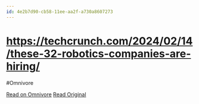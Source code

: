 ```yaml
---
id: 4e2b7d90-cb58-11ee-aa2f-a730a8607273
---
```


# https://techcrunch.com/2024/02/14/these-32-robotics-companies-are-hiring/
#Omnivore

[Read on Omnivore](https://omnivore.app/me/https-techcrunch-com-2024-02-14-these-32-robotics-companies-are--18da8814c00)
[Read Original](https://techcrunch.com/2024/02/14/these-32-robotics-companies-are-hiring/)

